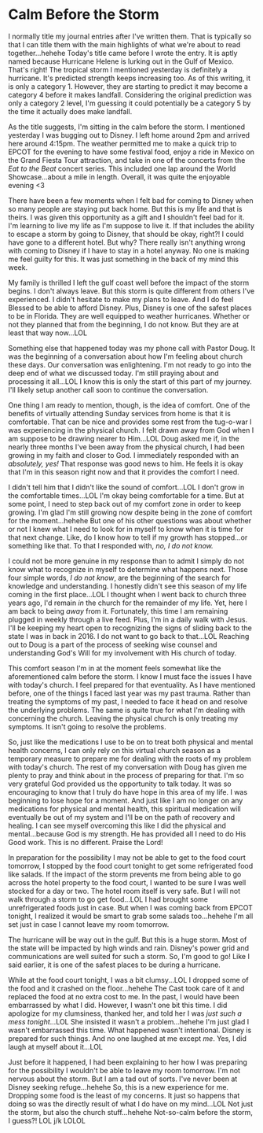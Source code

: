# Calm Before the Storm

I normally title my journal entries after I've written them. That is typically so that I can title them with the main highlights of what we're about to read together...hehehe Today's title came before I wrote the entry. It is aptly named because Hurricane Helene is lurking out in the Gulf of Mexico. That's right! The tropical storm I mentioned yesterday is definitely a hurricane. It's predicted strength keeps increasing too. As of this writing, it is only a category 1. However, they are starting to predict it may become a category 4 before it makes landfall. Considering the original prediction was only a category 2 level, I'm guessing it could potentially be a category 5 by the time it actually does make landfall.

As the title suggests, I'm sitting in the calm before the storm. I mentioned yesterday I was bugging out to Disney. I left home around 2pm and arrived here around 4:15pm. The weather permitted me to make a quick trip to EPCOT for the evening to have some festival food, enjoy a ride in Mexico on the Grand Fiesta Tour attraction, and take in one of the concerts from the *Eat to the Beat* concert series. This included one lap around the World Showcase...about a mile in length. Overall, it was quite the enjoyable evening <3

There have been a few moments when I felt bad for coming to Disney when so many people are staying put back home. But this is my life and that is theirs. I was given this opportunity as a gift and I shouldn't feel bad for it. I'm learning to live my life as I'm suppose to live it. If that includes the ability to escape a storm by going to Disney, that should be okay, right?! I could have gone to a different hotel. But why? There really isn't anything wrong with coming to Disney if I have to stay in a hotel anyway. No one is making me feel guilty for this. It was just something in the back of my mind this week.

My family is thrilled I left the gulf coast well before the impact of the storm begins. I don't always leave. But this storm is quite different from others I've experienced. I didn't hesitate to make my plans to leave. And I do feel Blessed to be able to afford Disney. Plus, Disney is one of the safest places to be in Florida. They are well equipped to weather hurricanes. Whether or not they planned that from the beginning, I do not know. But they are at least that way now...LOL

Something else that happened today was my phone call with Pastor Doug. It was the beginning of a conversation about how I'm feeling about church these days. Our conversation was enlightening. I'm not ready to go into the deep end of what we discussed today. I'm still praying about and processing it all...LOL I know this is only the start of this part of my journey. I'll likely setup another call soon to continue the conversation.

One thing I am ready to mention, though, is the idea of comfort. One of the benefits of virtually attending Sunday services from home is that it is comfortable. That can be nice and provides some rest from the tug-o-war I was experiencing in the physical church. I felt drawn away from God when I am suppose to be drawing nearer to Him...LOL Doug asked me if, in the nearly three months I've been away from the physical church, I had been growing in my faith and closer to God. I immediately responded with an *absolutely, yes!* That response was good news to him. He feels it is okay that I'm in this season right now and that it provides the comfort I need.

I didn't tell him that I didn't like the sound of comfort...LOL I don't grow in the comfortable times...LOL I'm okay being comfortable for a time. But at some point, I need to step back out of my comfort zone in order to keep growing. I'm glad I'm still growing now despite being in the zone of comfort for the moment...hehehe But one of his other questions was about whether or not I knew what I need to look for in myself to know when it is time for that next change. Like, do I know how to tell if my growth has stopped...or something like that. To that I responded with, *no, I do not know.*

I could not be more genuine in my response than to admit I simply do not know what to recognize in myself to determine what happens next. Those four simple words, *I do not know*, are the beginning of the search for knowledge and understanding. I honestly didn't see this season of my life coming in the first place...LOL I thought when I went back to church three years ago, I'd remain *in* the church for the remainder of my life. Yet, here I am back to being *away* from it. Fortunately, this time I am remaining plugged in weekly through a live feed. Plus, I'm in a daily walk with Jesus. I'll be keeping my heart open to recognizing the signs of sliding back to the state I was in back in 2016. I do not want to go back to that...LOL Reaching out to Doug is a part of the process of seeking wise counsel and understanding God's Will for my involvement with His church of today.

This comfort season I'm in at the moment feels somewhat like the aforementioned calm before the storm. I know I must face the issues I have with today's church. I feel prepared for that eventuality. As I have mentioned before, one of the things I faced last year was my past trauma. Rather than treating the symptoms of my past, I needed to face it head on and resolve the underlying problems. The same is quite true for what I'm dealing with concerning the church. Leaving the physical church is only treating my symptoms. It isn't going to resolve the problems.

So, just like the medications I use to be on to treat both physical and mental health concerns, I can only rely on this virtual church season as a temporary measure to prepare me for dealing with the roots of my problem with today's church. The rest of my conversation with Doug has given me plenty to pray and think about in the process of preparing for that. I'm so very grateful God provided us the opportunity to talk today. It was so encouraging to know that I truly do have hope in this area of my life. I was beginning to lose hope for a moment. And just like I am no longer on any medications for physical and mental health, this spiritual medication will eventually be out of my system and I'll be on the path of recovery and healing. I can see myself overcoming this like I did the physical and mental...because God is my strength. He has provided all I need to do His Good work. This is no different. Praise the Lord!

In preparation for the possibility I may not be able to get to the food court tomorrow, I stopped by the food court tonight to get some refrigerated food like salads. If the impact of the storm prevents me from being able to go across the hotel property to the food court, I wanted to be sure I was well stocked for a day or two. The hotel room itself is very safe. But I will not walk through a storm to go get food...LOL I had brought some unrefrigerated foods just in case. But when I was coming back from EPCOT tonight, I realized it would be smart to grab some salads too...hehehe I'm all set just in case I cannot leave my room tomorrow.

The hurricane will be way out in the gulf. But this is a huge storm. Most of the state will be impacted by high winds and rain. Disney's power grid and communications are well suited for such a storm. So, I'm good to go! Like I said earlier, it is one of the safest places to be during a hurricane.

While at the food court tonight, I was a bit clumsy...LOL I dropped some of the food and it crashed on the floor...hehehe The Cast took care of it and replaced the food at no extra cost to me. In the past, I would have been embarrassed by what I did. However, I wasn't one bit this time. I did apologize for my clumsiness, thanked her, and told her I was *just such a mess tonight*...LOL She insisted it wasn't a problem...hehehe I'm just glad I wasn't embarrassed this time. What happened wasn't intentional. Disney is prepared for such things. And no one laughed at me except *me*. Yes, I did laugh at myself about it...LOL

Just before it happened, I had been explaining to her how I was preparing for the possibility I wouldn't be able to leave my room tomorrow. I'm not nervous about the storm. But I am a tad out of sorts. I've never been at Disney seeking refuge...hehehe So, this is a new experience for me. Dropping some food is the least of my concerns. It just so happens that doing so was the directly result of what I do have on my mind...LOL Not just the storm, but also the church stuff...hehehe Not-so-calm before the storm, I guess?! LOL j/k LOLOL
